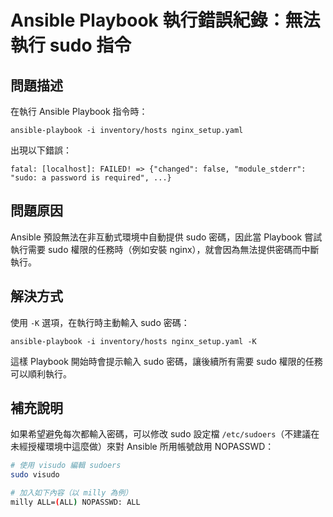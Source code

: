 # Ansible Playbook 執行錯誤紀錄：無法執行 sudo 指令

## 問題描述

在執行 Ansible Playbook 指令時：
```
ansible-playbook -i inventory/hosts nginx_setup.yaml
```
出現以下錯誤：
```
fatal: [localhost]: FAILED! => {"changed": false, "module_stderr": "sudo: a password is required", ...}
```

## 問題原因

Ansible 預設無法在非互動式環境中自動提供 sudo 密碼，因此當 Playbook 嘗試執行需要 sudo 權限的任務時（例如安裝 nginx），就會因為無法提供密碼而中斷執行。

## 解決方式

使用 `-K` 選項，在執行時主動輸入 sudo 密碼：
```
ansible-playbook -i inventory/hosts nginx_setup.yaml -K
```

這樣 Playbook 開始時會提示輸入 sudo 密碼，讓後續所有需要 sudo 權限的任務可以順利執行。

## 補充說明

如果希望避免每次都輸入密碼，可以修改 sudo 設定檔 `/etc/sudoers`（不建議在未經授權環境中這麼做）來對 Ansible 所用帳號啟用 NOPASSWD：

```bash
# 使用 visudo 編輯 sudoers
sudo visudo

# 加入如下內容（以 milly 為例）
milly ALL=(ALL) NOPASSWD: ALL
```
